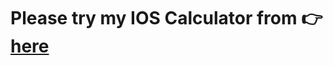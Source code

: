 <h1>Please try my IOS Calculator from 👉 <a href="https://mnrgdkl.github.io/JS-Project-003--IOS_Calculator/" target="_blank" rel="noopener noreferrer">here</a> </h1>
